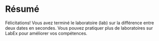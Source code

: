# Résumé

Félicitations! Vous avez terminé le laboratoire (lab) sur la différence entre deux dates en secondes. Vous pouvez pratiquer plus de laboratoires sur LabEx pour améliorer vos compétences.

